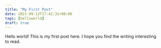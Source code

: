 ```yaml
---
title: "My First Post"
date: 2021-09-12T17:42:31+08:00
tags: [helloworld]
draft: true
---
```


Hello world! This is my first post here. I hope you find the writing interesting to read.
